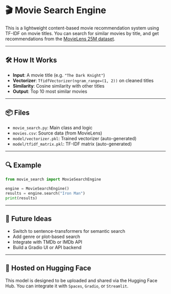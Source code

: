 # 🎬 Movie Search Engine

This is a lightweight content-based movie recommendation system using TF-IDF on movie titles. You can search for similar movies by title, and get recommendations from the [MovieLens 25M dataset](https://grouplens.org/datasets/movielens/25m/).

---

## 🛠️ How It Works

- **Input**: A movie title (e.g. `"The Dark Knight"`)
- **Vectorizer**: `TfidfVectorizer(ngram_range=(1, 2))` on cleaned titles
- **Similarity**: Cosine similarity with other titles
- **Output**: Top 10 most similar movies

---

## 📦 Files

- `movie_search.py`: Main class and logic
- `movies.csv`: Source data (from MovieLens)
- `model/vectorizer.pkl`: Trained vectorizer (auto-generated)
- `model/tfidf_matrix.pkl`: TF-IDF matrix (auto-generated)

---

## 🔍 Example

```python
from movie_search import MovieSearchEngine

engine = MovieSearchEngine()
results = engine.search("Iron Man")
print(results)
```

---

## 🧠 Future Ideas

- Switch to sentence-transformers for semantic search
- Add genre or plot-based search
- Integrate with TMDb or IMDb API
- Build a Gradio UI or API backend

---

## 🤗 Hosted on Hugging Face

This model is designed to be uploaded and shared via the Hugging Face Hub. You can integrate it with `Spaces`, `Gradio`, or `Streamlit`.
